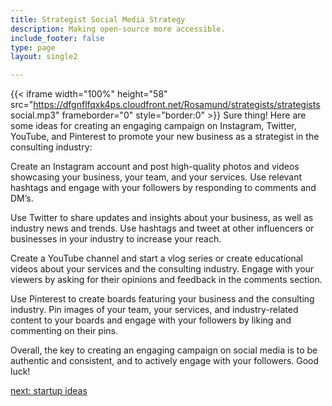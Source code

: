 ```yaml
---
title: Strategist Social Media Strategy
description: Making open-source more accessible.
include_footer: false
type: page
layout: single2

---
```


{{< iframe width="100%" height="58" src="https://dfgnflfqxk4ps.cloudfront.net/Rosamund/strategists/strategists social.mp3" frameborder="0" style="border:0" >}}
Sure thing! Here are some ideas for creating an engaging campaign on Instagram, Twitter, YouTube, and Pinterest to promote your new business as a strategist in the consulting industry:

Create an Instagram account and post high-quality photos and videos showcasing your business, your team, and your services. Use relevant hashtags and engage with your followers by responding to comments and DM’s.

Use Twitter to share updates and insights about your business, as well as industry news and trends. Use hashtags and tweet at other influencers or businesses in your industry to increase your reach.

Create a YouTube channel and start a vlog series or create educational videos about your services and the consulting industry. Engage with your viewers by asking for their opinions and feedback in the comments section.

Use Pinterest to create boards featuring your business and the consulting industry. Pin images of your team, your services, and industry-related content to your boards and engage with your followers by liking and commenting on their pins.

Overall, the key to creating an engaging campaign on social media is to be authentic and consistent, and to actively engage with your followers. Good luck!


<a href="https://workdojos.com/strategists/startup">next: startup ideas</a>
